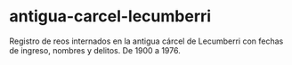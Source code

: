 # antigua-carcel-lecumberri
Registro de reos internados en la antigua cárcel de Lecumberri con fechas de ingreso, nombres y delitos. De 1900 a 1976. 
